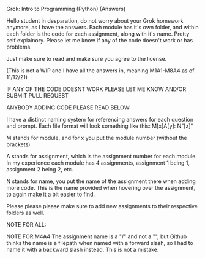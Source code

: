 Grok: Intro to Programming (Python) (Answers)

Hello student in desparation, do not worry about your Grok homework anymore, as I have the answers. Each module has it's own folder, and within each folder is the code for each assignment, along with it's name. Pretty self explainory. Please let me know if any of the code doesn't work or has problems.

Just make sure to read and make sure you agree to the license.

(This is not a WIP and I have all the answers in, meaning M1A1-M8A4 as of 11/12/21)

IF ANY OF THE CODE DOESNT WORK PLEASE LET ME KNOW AND/OR SUBMIT PULL REQUEST


ANYBODY ADDING CODE PLEASE READ BELOW:



I have a distinct naming system for referencing answers for each question and prompt. Each file format will look something like this:
M[x]A[y]: N"[z]"

M stands for module, and for x you put the module number (without the brackets)

A stands for assignment, which is the assignment number for each module. In my experience each module has 4 assignments, assignment 1 being 1, assignment 2 being 2, etc.

N stands for name, you put the name of the assignment there when adding more code. This is the name provided when hovering over the assignment, to again make it a bit easier to find. 


Please please please make sure to add new assignments to their respective folders as well.

NOTE FOR ALL:

NOTE FOR M4A4
The assignment name is a "/" and not a "\", but Github thinks the name is a filepath when named with a forward slash, so I had to name it with a backward slash instead. This is not a mistake.
